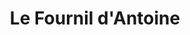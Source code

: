 ---
title: "Le Fournil d'Antoine"
url: /nice/le-fournil-dantoine-boulevard-de-cessole/
shop: Bäckerei
---